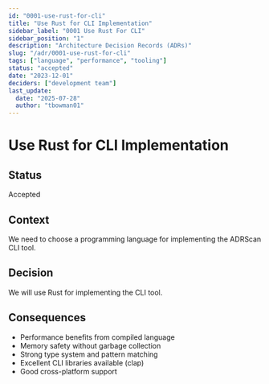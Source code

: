 ```yaml
---
id: "0001-use-rust-for-cli"
title: "Use Rust for CLI Implementation"
sidebar_label: "0001 Use Rust For CLI"
sidebar_position: "1"
description: "Architecture Decision Records (ADRs)"
slug: "/adr/0001-use-rust-for-cli"
tags: ["language", "performance", "tooling"]
status: "accepted"
date: "2023-12-01"
deciders: ["development team"]
last_update:
  date: "2025-07-28"
  author: "tbowman01"
---
```



# Use Rust for CLI Implementation

## Status

Accepted

## Context

We need to choose a programming language for implementing the ADRScan CLI tool.

## Decision

We will use Rust for implementing the CLI tool.

## Consequences

- Performance benefits from compiled language
- Memory safety without garbage collection
- Strong type system and pattern matching
- Excellent CLI libraries available (clap)
- Good cross-platform support